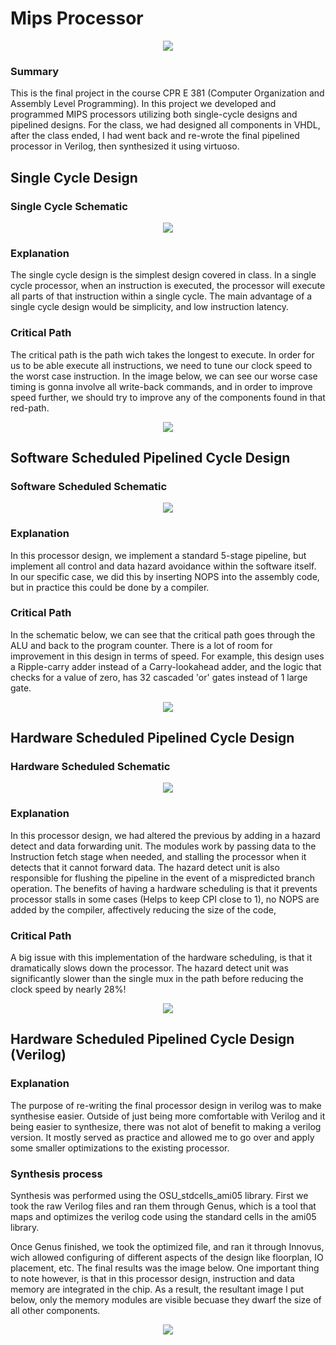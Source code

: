 # Mips Processor

<p align="center">
  <img src="https://github.com/JMcGhee-CPE/JMcGhee-CPE.github.io/blob/main/assets/img/MIPS_Layout.png">
</p>

### Summary

This is the final project in the course CPR E 381 (Computer Organization and Assembly Level Programming). In this project we developed and programmed MIPS processors utilizing both single-cycle designs and pipelined designs. For the class, we had designed all components in VHDL, after the class ended, I had went back and re-wrote the final pipelined processor in Verilog, then synthesized it using virtuoso.

## Single Cycle Design

### Single Cycle Schematic

<p align="center">
	<img src="https://github.com/JMcGhee-CPE/JMcGhee-CPE.github.io/blob/main/assets/img/Single-Cycle-Schematic.png">
</p>

### Explanation

The single cycle design is the simplest design covered in class. In a single cycle processor, when an instruction is executed, the processor will execute all parts of that instruction within a single cycle. The main advantage of a single cycle design would be simplicity, and low instruction latency.

### Critical Path

The critical path is the path wich takes the longest to execute. In order for us to be able execute all instructions, we need to tune our clock speed to the worst case instruction. In the image below, we can see our worse case timing is gonna involve all write-back commands, and in order to improve speed further, we should try to improve any of the components found in that red-path.

<p align="center">
	<img src="https://github.com/JMcGhee-CPE/JMcGhee-CPE.github.io/blob/main/assets/img/Single_Cycle_Critical_path.png">
</p>

## Software Scheduled Pipelined Cycle Design

### Software Scheduled Schematic

<p align="center">
	<img src="https://github.com/JMcGhee-CPE/JMcGhee-CPE.github.io/blob/main/assets/img/Software-Pipelined-Processor.png">
</p>

### Explanation

In this processor design, we implement a standard 5-stage pipeline, but implement all control and data hazard avoidance within the software itself. In our specific case, we did this by inserting NOPS into the assembly code, but in practice this could be done by a compiler. 

### Critical Path

In the schematic below, we can see that the critical path goes through the ALU and back to the program counter. There is a lot of room for improvement in this design in terms of speed. For example, this design uses a Ripple-carry adder instead of a Carry-lookahead adder, and the logic that checks for a value of zero, has 32 cascaded 'or' gates instead of 1 large gate.

<p align="center">
	<img src="https://github.com/JMcGhee-CPE/JMcGhee-CPE.github.io/blob/main/assets/img/Software-Pipeline-Processor-Critical-Path.png">
</p>

## Hardware Scheduled Pipelined Cycle Design

### Hardware Scheduled Schematic

<p align="center">
	<img src="https://github.com/JMcGhee-CPE/JMcGhee-CPE.github.io/blob/main/assets/img/Pipelined-Processor-Forwarding.png">
</p>

### Explanation

In this processor design, we had altered the previous by adding in a hazard detect and data forwarding unit. The modules work by passing data to the Instruction fetch stage when needed, and stalling the processor when it detects that it cannot forward data. The hazard detect unit is also responsible for flushing the pipeline in the event of a mispredicted branch operation. The benefits of having a hardware scheduling is that it prevents processor stalls in some cases (Helps to keep CPI close to 1), no NOPS are added by the compiler, affectively reducing the size of the code,

### Critical Path

A big issue with this implementation of the hardware scheduling, is that it dramatically slows down the processor. The hazard detect unit was significantly slower than the single mux in the path before reducing the clock speed by nearly 28%!

<p align="center">
	<img src="https://github.com/JMcGhee-CPE/JMcGhee-CPE.github.io/blob/main/assets/img/Critical-Path-Pipelined-Processor-Forwarding.png">
</p>

## Hardware Scheduled Pipelined Cycle Design (Verilog)

### Explanation

The purpose of re-writing the final processor design in verilog was to make synthesise easier. Outside of just being more comfortable with Verilog and it being easier to synthesize, there was not alot of benefit to making a verilog version. It mostly served as practice and allowed me to go over and apply some smaller optimizations to the existing processor.

### Synthesis process

Synthesis was performed using the OSU_stdcells_ami05 library. First we took the raw Verilog files and ran them through Genus, which is a tool that maps and optimizes the verilog code using the standard cells in the ami05 library.

Once Genus finished, we took the optimized file, and ran it through Innovus, wich allowed configuring of different aspects of the design like floorplan, IO placement, etc. The final results was the image below. One important thing to note however, is that in this processor design, instruction and data memory are integrated in the chip. As a result, the resultant image I put below, only the memory modules are visible becuase they dwarf the size of all other components.

<p align="center">
	<img src="https://github.com/JMcGhee-CPE/JMcGhee-CPE.github.io/blob/main/assets/img/MIPS_Layout.png">
</p>


